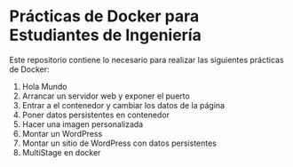 # Prácticas de Docker para Estudiantes de Ingeniería

Este repositorio contiene lo necesario para realizar las siguientes prácticas de Docker:

1.  Hola Mundo
2.  Arrancar un servidor web y exponer el puerto
3.  Entrar a el contenedor y cambiar los datos de la página
4.  Poner datos persistentes en contenedor
5.  Hacer una imagen personalizada
6.  Montar un WordPress
7.  Montar un sitio de WordPress con datos persistentes
8.  MultiStage en docker
